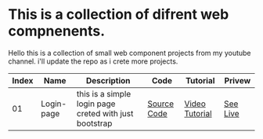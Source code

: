 # This is a collection of difrent web compnenents.

Hello this is a collection of small web component projects from my youtube channel. i'll update the repo as i crete more projects.

Index | Name | Description | Code | Tutorial | Privew |
| --- | --- | --- | --- | --- | --- |
| 01 | Login-page | this is a simple login page creted with just bootstrap | [Source Code](https://github.com/mhmdNoman/Front-end-component-projects/tree/main/01.login-page) | [Video Tutorial](#) | [See Live](https://codepen.io/mhmdnoman/full/wvxYKLB) |
